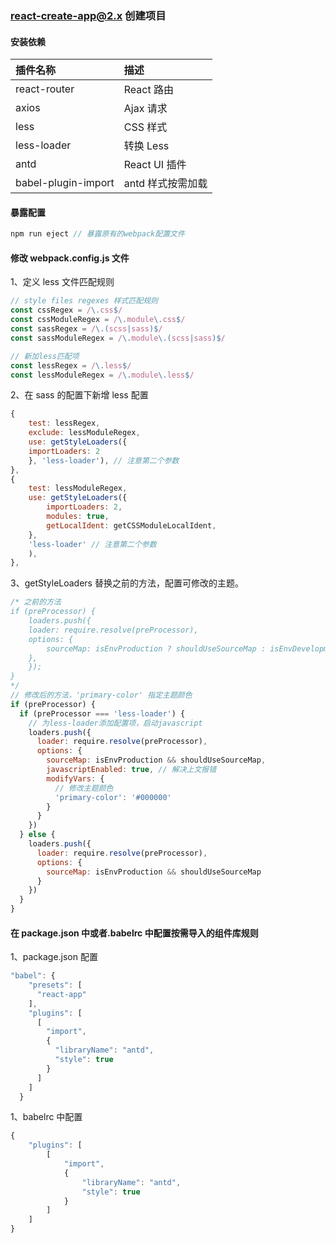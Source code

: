 ### react-create-app@2.x 创建项目

#### 安装依赖

| 插件名称            | 描述              |
| :------------------ | :---------------- |
| react-router        | React 路由        |
| axios               | Ajax 请求         |
| less                | CSS 样式          |
| less-loader         | 转换 Less         |
| antd                | React UI 插件     |
| babel-plugin-import | antd 样式按需加载 |

#### 暴露配置

```js
npm run eject // 暴露原有的webpack配置文件
```

#### 修改 webpack.config.js 文件

1、定义 less 文件匹配规则

```js
// style files regexes 样式匹配规则
const cssRegex = /\.css$/
const cssModuleRegex = /\.module\.css$/
const sassRegex = /\.(scss|sass)$/
const sassModuleRegex = /\.module\.(scss|sass)$/

// 新加less匹配项
const lessRegex = /\.less$/
const lessModuleRegex = /\.module\.less$/
```

2、在 sass 的配置下新增 less 配置

```js
{
    test: lessRegex,
    exclude: lessModuleRegex,
    use: getStyleLoaders({
    importLoaders: 2
    }, 'less-loader'), // 注意第二个参数
},
{
    test: lessModuleRegex,
    use: getStyleLoaders({
        importLoaders: 2,
        modules: true,
        getLocalIdent: getCSSModuleLocalIdent,
    },
    'less-loader' // 注意第二个参数
    ),
},
```

3、getStyleLoaders 替换之前的方法，配置可修改的主题。

```js
/* 之前的方法
if (preProcessor) {
    loaders.push({
    loader: require.resolve(preProcessor),
    options: {
        sourceMap: isEnvProduction ? shouldUseSourceMap : isEnvDevelopment,
    },
    });
}
*/
// 修改后的方法，'primary-color' 指定主题颜色
if (preProcessor) {
  if (preProcessor === 'less-loader') {
    // 为less-loader添加配置项，启动javascript
    loaders.push({
      loader: require.resolve(preProcessor),
      options: {
        sourceMap: isEnvProduction && shouldUseSourceMap,
        javascriptEnabled: true, // 解决上文报错
        modifyVars: {
          // 修改主题颜色
          'primary-color': '#000000'
        }
      }
    })
  } else {
    loaders.push({
      loader: require.resolve(preProcessor),
      options: {
        sourceMap: isEnvProduction && shouldUseSourceMap
      }
    })
  }
}
```

#### 在 package.json 中或者.babelrc 中配置按需导入的组件库规则

1、package.json 配置

```js
"babel": {
    "presets": [
      "react-app"
    ],
    "plugins": [
      [
        "import",
        {
          "libraryName": "antd",
          "style": true
        }
      ]
    ]
  }
```

1、babelrc 中配置

```js
{
    "plugins": [
        [
            "import",
            {
                "libraryName": "antd",
                "style": true
            }
        ]
    ]
}
```
